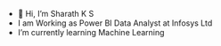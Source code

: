 - 👋 Hi, I’m Sharath K S
- I am Working as Power BI Data Analyst at Infosys Ltd
- I’m currently learning Machine Learning

<!---
KSSharath/KSSharath is a ✨ special ✨ repository because its `README.md` (this file) appears on your GitHub profile.
You can click the Preview link to take a look at your changes.
--->
